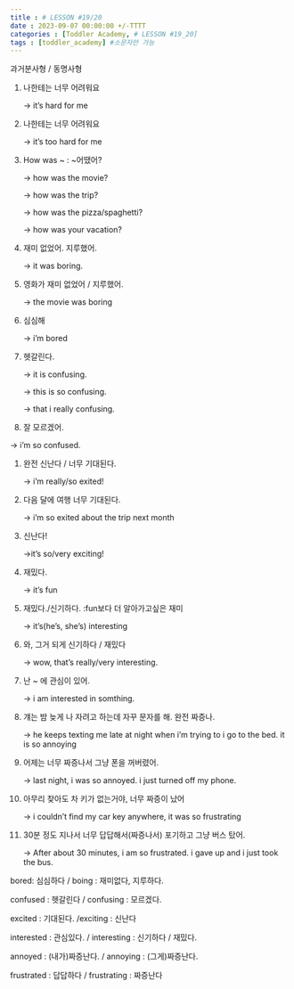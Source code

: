 ```yaml
---
title : # LESSON #19/20
date : 2023-09-07 00:00:00 +/-TTTT
categories : [Toddler Academy, # LESSON #19_20]
tags : [toddler_academy] #소문자만 가능
---
```


과거분사형 / 동명사형

1. 나한테는 너무 어려워요 
    
    → it’s hard for me
    
2. 나한테는 너무 어려워요
    
    → it’s too hard for me
    
3. How was ~ : ~어땠어?
    
    → how was the movie?
    
    → how was the trip?
    
    → how was the pizza/spaghetti?
    
    → how was your vacation?
    
4. 재미 없었어. 지루했어.
    
    → it was boring.
    
5. 영화가 재미 없었어 / 지루했어.
    
    → the movie was boring
    
6. 심심해
    
    → i’m bored
    
7. 헷갈린다.
    
    → it is confusing.
    
    → this is so confusing.
    
    → that i really confusing.
    

 8.  잘 모르겠어. 

 → i’m so confused.

1. 완전 신난다 / 너무 기대된다.
    
    → i’m really/so exited! 
    
2. 다음 달에 여행 너무 기대된다.
    
    → i’m so exited about the trip next month
    
3. 신난다!
    
    →it’s so/very exciting!
    
4. 재밌다.
    
    → it’s fun
    
5. 재밌다./신기하다. :fun보다 더 알아가고싶은 재미
    
    → it’s(he’s, she’s) interesting
    
6. 와, 그거 되게 신기하다 / 재밌다
    
    → wow, that’s really/very interesting.
    
7. 난 ~ 에 관심이 있어.
    
    → i am interested in somthing.
    
8. 걔는 밤 늦게 나 자려고 하는데 자꾸 문자를 해. 완전 짜증나.
    
    → he keeps texting me late at night when i’m trying to i go to the bed. it is so annoying
    
9. 어제는 너무 짜증나서 그냥 폰을 꺼버렸어.
    
    → last night, i was so annoyed. i just turned off my phone.
    
10. 아무리 찾아도 차 키가 없는거야, 너무 짜증이 났어
    
    → i couldn’t find my car key anywhere, it was so frustrating
    
11. 30분 정도 지나서 너무 답답해서(짜증나서) 포기하고 그냥 버스 탔어.
    
    → After about 30 minutes, i am so frustrated. i gave up and i just took the bus.
    

bored: 심심하다 / boing : 재미없다, 지루하다. 

confused : 헷갈린다 / confusing : 모르겠다.

excited : 기대된다.  /exciting : 신난다

interested : 관심있다.  / interesting : 신기하다 / 재밌다.

annoyed : (내가)짜증난다. / annoying : (그게)짜증난다.

frustrated : 답답하다 / frustrating : 짜증난다